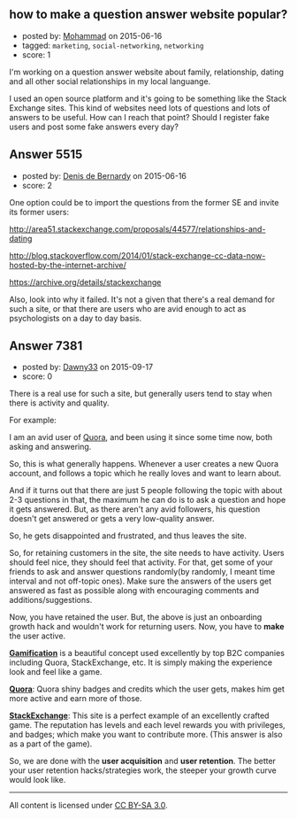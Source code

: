 ## how to make a question answer website popular?

- posted by: [Mohammad](https://stackexchange.com/users/1679161/mohammad) on 2015-06-16
- tagged: `marketing`, `social-networking`, `networking`
- score: 1

I'm working on a question answer website about family, relationship, dating and all other social relationships in my local languange.

I used an open source platform and it's going to be something like the Stack Exchange sites.
This kind of websites need lots of questions and lots of answers to be useful. How can I reach that point? Should I register fake users and post some fake answers every day?



## Answer 5515

- posted by: [Denis de Bernardy](https://stackexchange.com/users/182468/denis-de-bernardy) on 2015-06-16
- score: 2

One option could be to import the questions from the former SE and invite its former users:

http://area51.stackexchange.com/proposals/44577/relationships-and-dating

http://blog.stackoverflow.com/2014/01/stack-exchange-cc-data-now-hosted-by-the-internet-archive/

https://archive.org/details/stackexchange

Also, look into why it failed. It's not a given that there's a real demand for such a site, or that there are users who are avid enough to act as psychologists on a day to day basis.


## Answer 7381

- posted by: [Dawny33](https://stackexchange.com/users/6444670/dawny33) on 2015-09-17
- score: 0

<p>There is a real use for such a site, but generally users tend to stay when there is activity and quality.</p>

<p>For example: </p>

<p>I am an avid user of <a href="http://quora.com/" rel="nofollow">Quora</a>, and been using it since some time now, both asking and answering.</p>

<p>So, this is what generally happens. Whenever a user creates a new Quora account, and follows a topic which he really loves and want to learn about.</p>

<p>And if it turns out that there are just 5 people following the topic with about 2-3 questions in that, the maximum he can do is to ask a question and hope it gets answered. But, as there aren't any avid followers, his question doesn't get answered or gets a very low-quality answer.</p>

<p>So, he gets disappointed and frustrated, and thus leaves the site. </p>

<p>So, for retaining customers in the site, the site needs to have activity. Users should feel nice, they should feel that activity. For that, get some of your friends to ask and answer questions randomly(by randomly, I meant time interval and not off-topic ones).  Make sure the answers of the users get answered as fast as possible along with encouraging comments and additions/suggestions.</p>

<p>Now, you have retained the user. But, the above is just an onboarding growth hack and wouldn't work for returning users. Now, you have to <strong>make</strong> the user active. </p>

<p><a href="https://en.wikipedia.org/wiki/Gamification" rel="nofollow"><strong>Gamification</strong></a> is a beautiful concept used excellently by top B2C companies including Quora, StackExchange, etc. It is simply making the experience look and feel like a game.</p>

<p><strong><a href="http://quora.com/" rel="nofollow">Quora</a></strong>: Quora  shiny badges and credits which the user gets, makes him get more active and earn more of those.</p>

<p><strong><a href="http://stackexchange.com/">StackExchange</a></strong>: This site is a perfect example of an excellently crafted game. The reputation has levels and each level rewards you with privileges, and badges; which make you want to contribute more. (This answer is also as a part of the game).</p>

<p>So, we are done with the <strong>user acquisition</strong> and <strong>user retention</strong>.
The better your user retention hacks/strategies work, the steeper your growth curve would look like.</p>




---

All content is licensed under [CC BY-SA 3.0](https://creativecommons.org/licenses/by-sa/3.0/).

